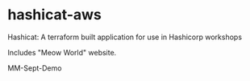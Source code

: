 # hashicat-aws
Hashicat: A terraform built application for use in Hashicorp workshops

Includes "Meow World" website.

MM-Sept-Demo